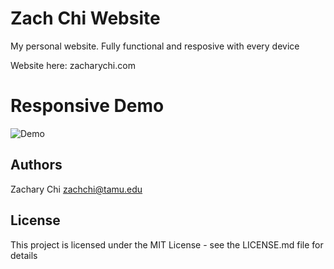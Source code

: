# Zach Chi Website
My personal website. Fully functional and resposive with every device


Website here:
zacharychi.com

# Responsive Demo

![Demo](https://github.com/Zachhi/ZachChi-Website/blob/master/responsiveDemo.gif)

## Authors

Zachary Chi
zachchi@tamu.edu

## License

This project is licensed under the MIT License - see the LICENSE.md file for details
